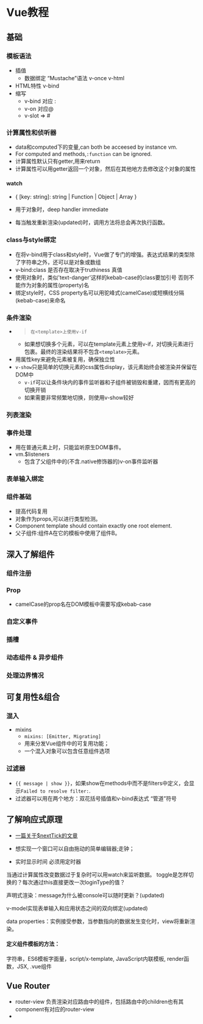 # Vue教程

## 基础

### 模板语法
+ 插值
  + 数据绑定   “Mustache”语法   v-once    v-html
+ HTML特性   v-bind
+ 缩写
  + v-bind 对应 :    
  + v-on 对应@
  + v-slot => #

### 计算属性和侦听器
+ data和computed下的变量,can both be acceesed by instance vm.
+ For computed and methods,`:function` can be ignored.
+ 计算属性默认只有getter,用来return 
+ 计算属性可以用getter返回一个对象，然后在其他地方去修改这个对象的属性

#### watch
+ { [key: string]: string | Function | Object | Array }
+ 用于对象时，deep  handler  immediate 

+ 每当触发重新渲染(updated)时，调用方法将总会再次执行函数。

### class与style绑定
+ 在将v-bind用于class和style时，Vue做了专门的增强。表达式结果的类型除了字符串之外，还可以是对象或数组
+ v-bind:class 是否存在取决于truthiness 真值
+ 使用对象时，类似'text-danger'这样的kebab-case的class要加引号 否则不能作为对象的属性(property)名
+ 绑定style时，CSS property名可以用驼峰式(camelCase)或短横线分隔(kebab-case)来命名

### 条件渲染
+ > `在<template>上使用v-if`
  + 如果想切换多个元素，可以在template元素上使用v-if，对切换元素进行包裹。最终的渲染结果将不包含`<template>`元素。
+ 用属性key来避免元素被复用，确保独立性
+ `v-show`只是简单的切换元素的css属性display，该元素始终会被渲染并保留在DOM中
  + `v-if`可以让条件块内的事件监听器和子组件被销毁和重建，因而有更高的切换开销
  + 如果需要非常频繁地切换，则使用v-show较好

### 列表渲染
### 事件处理
+ 用在普通元素上时，只能监听原生DOM事件。
+ vm.$listeners 
  + 包含了父组件中的(不含.native修饰器的)v-on事件监听器

### 表单输入绑定

### 组件基础
+ 提高代码复用
+ 对象作为props,可以进行类型检测。
+ Component template should contain exactly one root element.
+ 父子组件:组件A在它的模板中使用了组件B。


## 深入了解组件
### 组件注册
### Prop
+ camelCase的prop名在DOM模板中需要写成kebab-case

### 自定义事件
### 插槽
### 动态组件 & 异步组件
### 处理边界情况

## 可复用性&组合
### 混入
+ mixins
  + `mixins: [Emitter, Migrating]`
  + 用来分发Vue组件中的可复用功能；
  + 一个混入对象可以包含任意组件选项
### 过滤器
+ `{{ message | show }}`，如果show在methods中而不是filters中定义，会显示`Failed to resolve filter:`.
+ 过滤器可以用在两个地方：双花括号插值和v-bind表达式  “管道”符号

## 了解响应式原理
+ [一篇关于$nextTick的文章](https://segmentfault.com/a/1190000012861862#comment-area)



+ 想实现一个窗口可以自由拖动的简单编辑器;走钟；
+ 实时显示时间 必须用定时器

当通过计算属性改变数据过于复杂时可以用watch来监听数据。
toggle是怎样切换的？每次通过this直接更改一次loginType的值？

声明式渲染：message为什么被console可以随时更新？(updated)


v-model实现表单输入和应用状态之间的双向绑定(updated)

data properties：实例接受参数，当参数指向的数据发生变化时，view将重新渲染。









#### 定义组件模板的方法： 
字符串，ES6模板字面量，script/x-template, JavaScript内联模板, render函数，JSX, .vue组件


## Vue Router
+ router-view 负责渲染对应路由中的组件，包括路由中的children也有其component有对应的router-view
+ 
























